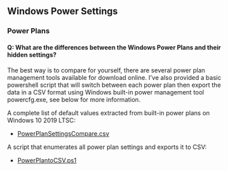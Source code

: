 ## Windows Power Settings
### Power Plans
#### Q: What are the differences between the Windows Power Plans and their hidden settings?
The best way is to compare for yourself, there are several power plan management tools available for download online. I've also provided a basic powershell script that will switch between each power plan then export the data in a CSV format using Windows built-in power management tool powercfg.exe, see below for more information.

A complete list of default values extracted from built-in power plans on Windows 10 2019 LTSC:
* [PowerPlanSettingsCompare.csv](../FINDINGS/PowerPlanSettingsCompare.csv)

A script that enumerates all power plan settings and exports it to CSV:
* [PowerPlantoCSV.ps1](../../SCRIPTS/PowerPlantoCSV.ps1)
